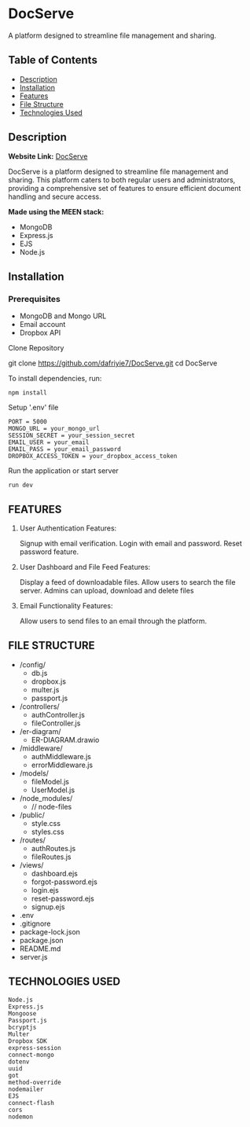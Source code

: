 # DocServe

A platform designed to streamline file management and sharing.

## Table of Contents

- [Description](#description)
- [Installation](#installation)
- [Features](#features)
- [File Structure](#file-structure)
- [Technologies Used](#technologies-used)

## Description

**Website Link:** [DocServe](https://docserve.onrender.com)

DocServe is a platform designed to streamline file management and sharing. This platform caters to both regular users and administrators, providing a comprehensive set of features to ensure efficient document handling and secure access.

**Made using the MEEN stack:**

- MongoDB
- Express.js
- EJS
- Node.js

## Installation

### Prerequisites

- MongoDB and Mongo URL
- Email account
- Dropbox API

Clone Repository

git clone <https://github.com/dafriyie7/DocServe.git>
cd DocServe

To install dependencies, run:

    npm install

Setup '.env' file

    PORT = 5000
    MONGO_URL = your_mongo_url
    SESSION_SECRET = your_session_secret
    EMAIL_USER = your_email
    EMAIL_PASS = your_email_password
    DROPBOX_ACCESS_TOKEN = your_dropbox_access_token

Run the application or start server

    run dev

## FEATURES

1. User Authentication
Features:

    Signup with email verification.
    Login with email and password.
    Reset password feature.
2. User Dashboard and File Feed
Features:

    Display a feed of downloadable files.
    Allow users to search the file server.
    Admins can upload, download and delete files
3. Email Functionality
Features:

    Allow users to send files to an email through the platform.

## FILE STRUCTURE

- /config/
  - db.js
  - dropbox.js
  - multer.js
  - passport.js
- /controllers/
  - authController.js
  - fileController.js
- /er-diagram/
  - ER-DIAGRAM.drawio
- /middleware/
  - authMiddleware.js
  - errorMiddleware.js
- /models/
  - fileModel.js
  - UserModel.js
- /node_modules/
  - // node-files
- /public/
  - style.css
  - styles.css
- /routes/
  - authRoutes.js
  - fileRoutes.js
- /views/
  - dashboard.ejs
  - forgot-password.ejs
  - login.ejs
  - reset-password.ejs
  - signup.ejs
- .env
- .gitignore
- package-lock.json
- package.json
- README.md
- server.js

## TECHNOLOGIES USED

    Node.js
    Express.js
    Mongoose
    Passport.js
    bcryptjs
    Multer
    Dropbox SDK
    express-session
    connect-mongo
    dotenv
    uuid
    got
    method-override
    nodemailer
    EJS
    connect-flash
    cors
    nodemon
